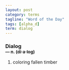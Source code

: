 ```yaml
---
layout: post
category: terms
tagline: "Word of the Day"
tags: [alpha_d]
term: dialog
---
```


<h3>Dialog<br/> <small>&mdash; n. (di<span>&middot;</span>a<span>&middot;</span>log)</small></h3>
<p><ol>
<li>coloring fallen timber</li>
</ol></p>
